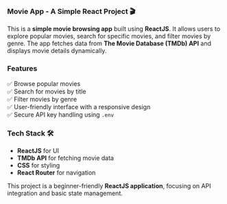 ### **Movie App - A Simple React Project 🎬**  

This is a **simple movie browsing app** built using **ReactJS**. It allows users to explore popular movies, search for specific movies, and filter movies by genre. The app fetches data from **The Movie Database (TMDb) API** and displays movie details dynamically.  

### **Features**  
✅ Browse popular movies  
✅ Search for movies by title  
✅ Filter movies by genre  
✅ User-friendly interface with a responsive design  
✅ Secure API key handling using `.env`  

### **Tech Stack 🛠️**  
- **ReactJS** for UI  
- **TMDb API** for fetching movie data  
- **CSS** for styling  
- **React Router** for navigation  

This project is a beginner-friendly **ReactJS application**, focusing on API integration and basic state management. 
